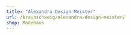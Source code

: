 ```yaml
---
title: "Alexandra Design Meister"
url: /braunschweig/alexandra-design-meister/
shop: Modehaus
---
```


